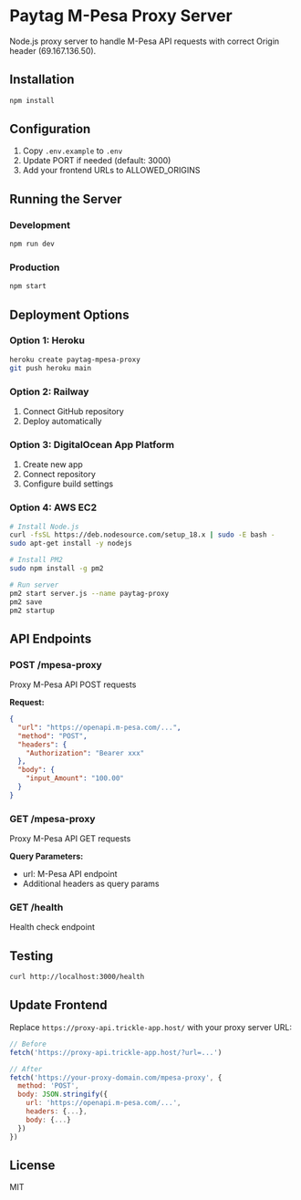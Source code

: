 # Paytag M-Pesa Proxy Server

Node.js proxy server to handle M-Pesa API requests with correct Origin header (69.167.136.50).

## Installation

```bash
npm install
```

## Configuration

1. Copy `.env.example` to `.env`
2. Update PORT if needed (default: 3000)
3. Add your frontend URLs to ALLOWED_ORIGINS

## Running the Server

### Development
```bash
npm run dev
```

### Production
```bash
npm start
```

## Deployment Options

### Option 1: Heroku
```bash
heroku create paytag-mpesa-proxy
git push heroku main
```

### Option 2: Railway
1. Connect GitHub repository
2. Deploy automatically

### Option 3: DigitalOcean App Platform
1. Create new app
2. Connect repository
3. Configure build settings

### Option 4: AWS EC2
```bash
# Install Node.js
curl -fsSL https://deb.nodesource.com/setup_18.x | sudo -E bash -
sudo apt-get install -y nodejs

# Install PM2
sudo npm install -g pm2

# Run server
pm2 start server.js --name paytag-proxy
pm2 save
pm2 startup
```

## API Endpoints

### POST /mpesa-proxy
Proxy M-Pesa API POST requests

**Request:**
```json
{
  "url": "https://openapi.m-pesa.com/...",
  "method": "POST",
  "headers": {
    "Authorization": "Bearer xxx"
  },
  "body": {
    "input_Amount": "100.00"
  }
}
```

### GET /mpesa-proxy
Proxy M-Pesa API GET requests

**Query Parameters:**
- url: M-Pesa API endpoint
- Additional headers as query params

### GET /health
Health check endpoint

## Testing

```bash
curl http://localhost:3000/health
```

## Update Frontend

Replace `https://proxy-api.trickle-app.host/` with your proxy server URL:
```javascript
// Before
fetch('https://proxy-api.trickle-app.host/?url=...')

// After
fetch('https://your-proxy-domain.com/mpesa-proxy', {
  method: 'POST',
  body: JSON.stringify({
    url: 'https://openapi.m-pesa.com/...',
    headers: {...},
    body: {...}
  })
})
```

## License
MIT
